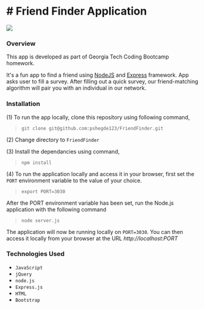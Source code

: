 # # Friend Finder Application

![](./app/images/capture.png)
### Overview
This app is developed as part of Georgia Tech Coding Bootcamp homework.

It's a fun app to find a friend using [NodeJS](https://nodejs.org/en/) and [Express](https://expressjs.com/) framework. 
App asks user to fill a survey. After filling out a quick survey, our friend-matching algorithm will pair you with an individual in our network.

### Installation
(1) To run the app locally, clone this repository using following command,
  > `git clone git@github.com:pshegde123/FriendFinder.git`

(2) Change directory to `FriendFinder`

(3) Install the dependancies using command,
 > `npm install`

(4) To run the application locally and access it in your browser, first set the `PORT` environment variable to the value of your choice. 

> `export PORT=3030`

After the PORT environment variable has been set, run the Node.js application with the following command 

> `node server.js`

The application will now be running locally on `PORT=3030`. You can then access it locally from your browser at the URL _http://localhost:PORT_


### Technologies Used
* `JavaScript`
* `jQuery`
* `node.js`
* `Express.js`
* `HTML`
* `Bootstrap`
